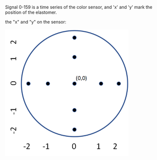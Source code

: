 
Signal 0-159 is a time series of the color sensor, and 'x' and 'y' mark the position of the elastomer. 

the "x" and "y" on the sensor:
<br><br>
<img src="https://github.com/microa/GelPixel/blob/main/Data/position-axis.png" width="400px">
